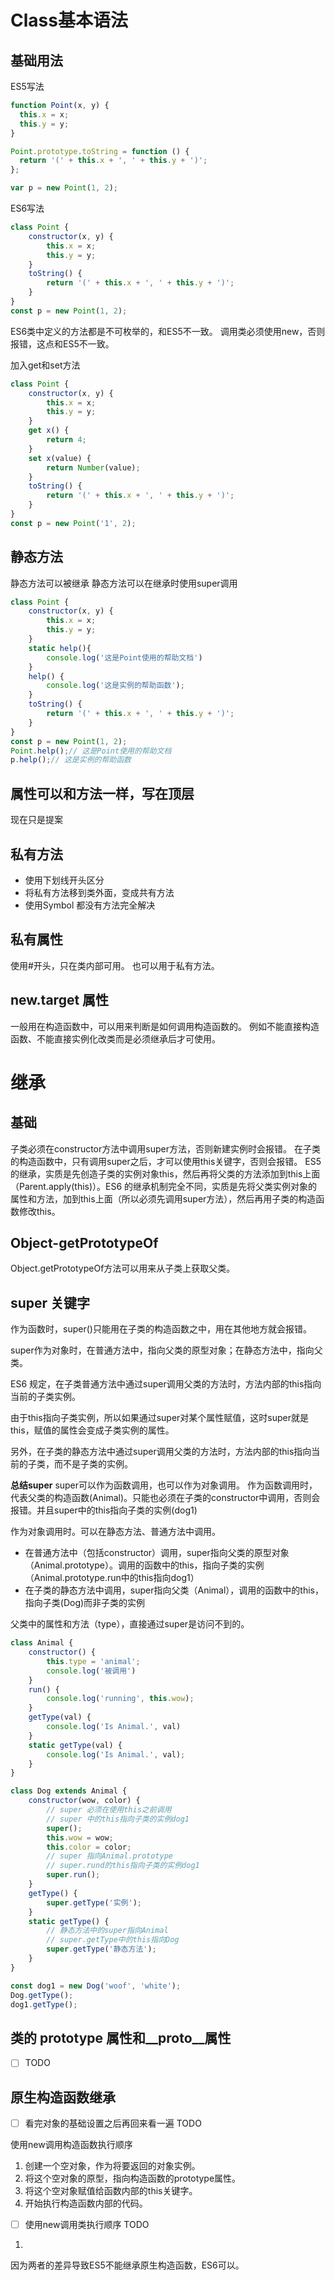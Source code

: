 
# Class基本语法
## 基础用法
ES5写法
```javascript
function Point(x, y) {
  this.x = x;
  this.y = y;
}

Point.prototype.toString = function () {
  return '(' + this.x + ', ' + this.y + ')';
};

var p = new Point(1, 2);
```
ES6写法
```javascript
class Point {
    constructor(x, y) {
        this.x = x;
        this.y = y;
    }
    toString() {
        return '(' + this.x + ', ' + this.y + ')';
    }
}
const p = new Point(1, 2);
```

ES6类中定义的方法都是不可枚举的，和ES5不一致。
调用类必须使用new，否则报错，这点和ES5不一致。


加入get和set方法
```javascript
class Point {
    constructor(x, y) {
        this.x = x;
        this.y = y;
    }
    get x() {
        return 4;
    }
    set x(value) {
        return Number(value);
    }
    toString() {
        return '(' + this.x + ', ' + this.y + ')';
    }
}
const p = new Point('1', 2);
```

## 静态方法
静态方法可以被继承
静态方法可以在继承时使用super调用
```javascript
class Point {
    constructor(x, y) {
        this.x = x;
        this.y = y;
    }
    static help(){
        console.log('这是Point使用的帮助文档')
    }
    help() {
        console.log('这是实例的帮助函数');
    }
    toString() {
        return '(' + this.x + ', ' + this.y + ')';
    }
}
const p = new Point(1, 2);
Point.help();// 这是Point使用的帮助文档
p.help();// 这是实例的帮助函数
```
## 属性可以和方法一样，写在顶层
现在只是提案

## 私有方法
- 使用下划线开头区分
- 将私有方法移到类外面，变成共有方法
- 使用Symbol
都没有方法完全解决

## 私有属性
使用#开头，只在类内部可用。
也可以用于私有方法。

## new.target 属性
一般用在构造函数中，可以用来判断是如何调用构造函数的。
例如不能直接构造函数、不能直接实例化改类而是必须继承后才可使用。

# 继承
## 基础
子类必须在constructor方法中调用super方法，否则新建实例时会报错。
在子类的构造函数中，只有调用super之后，才可以使用this关键字，否则会报错。
ES5 的继承，实质是先创造子类的实例对象this，然后再将父类的方法添加到this上面（Parent.apply(this)）。ES6 的继承机制完全不同，实质是先将父类实例对象的属性和方法，加到this上面（所以必须先调用super方法），然后再用子类的构造函数修改this。

## Object-getPrototypeOf
Object.getPrototypeOf方法可以用来从子类上获取父类。

## super 关键字

作为函数时，super()只能用在子类的构造函数之中，用在其他地方就会报错。

super作为对象时，在普通方法中，指向父类的原型对象；在静态方法中，指向父类。

ES6 规定，在子类普通方法中通过super调用父类的方法时，方法内部的this指向当前的子类实例。

由于this指向子类实例，所以如果通过super对某个属性赋值，这时super就是this，赋值的属性会变成子类实例的属性。

另外，在子类的静态方法中通过super调用父类的方法时，方法内部的this指向当前的子类，而不是子类的实例。

**总结super**
super可以作为函数调用，也可以作为对象调用。
作为函数调用时，代表父类的构造函数(Animal)。只能也必须在子类的constructor中调用，否则会报错。并且super中的this指向子类的实例(dog1)

作为对象调用时。可以在静态方法、普通方法中调用。
- 在普通方法中（包括constructor）调用，super指向父类的原型对象（Animal.prototype）。调用的函数中的this，指向子类的实例（Animal.prototype.run中的this指向dog1）
- 在子类的静态方法中调用，super指向父类（Animal），调用的函数中的this，指向子类(Dog)而非子类的实例

父类中的属性和方法（type），直接通过super是访问不到的。
```javascript
class Animal {
    constructor() {
        this.type = 'animal';
        console.log('被调用')
    }
    run() {
        console.log('running', this.wow);
    }
    getType(val) {
        console.log('Is Animal.', val)
    }
    static getType(val) {
        console.log('Is Animal.', val);
    }
}

class Dog extends Animal {
    constructor(wow, color) {
        // super 必须在使用this之前调用
        // super 中的this指向子类的实例dog1
        super();
        this.wow = wow;
        this.color = color;
        // super 指向Animal.prototype
        // super.rund的this指向子类的实例dog1
        super.run();
    }
    getType() {
        super.getType('实例');
    }
    static getType() {
        // 静态方法中的super指向Animal
        // super.getType中的this指向Dog
        super.getType('静态方法');
    }
}

const dog1 = new Dog('woof', 'white');
Dog.getType();
dog1.getType();
```

## 类的 prototype 属性和__proto__属性
- [ ] TODO

## 原生构造函数继承
- [ ] 看完对象的基础设置之后再回来看一遍 TODO

使用new调用构造函数执行顺序
1. 创建一个空对象，作为将要返回的对象实例。
2. 将这个空对象的原型，指向构造函数的prototype属性。
3. 将这个空对象赋值给函数内部的this关键字。
4. 开始执行构造函数内部的代码。

- [ ] 使用new调用类执行顺序 TODO
1. 

因为两者的差异导致ES5不能继承原生构造函数，ES6可以。